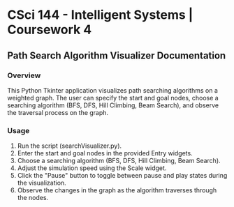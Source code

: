 # CSci 144 - Intelligent Systems | Coursework 4
## Path Search Algorithm Visualizer Documentation

### Overview

This Python Tkinter application visualizes path searching algorithms on a weighted graph. The user can specify the start and goal nodes, choose a searching algorithm (BFS, DFS, Hill Climbing, Beam Search), and observe the traversal process on the graph.

### Usage

1. Run the script (searchVisualizer.py).
2. Enter the start and goal nodes in the provided Entry widgets.
3. Choose a searching algorithm (BFS, DFS, Hill Climbing, Beam Search).
4. Adjust the simulation speed using the Scale widget.
5. Click the "Pause" button to toggle between pause and play states during the visualization.
6. Observe the changes in the graph as the algorithm traverses through the nodes.
